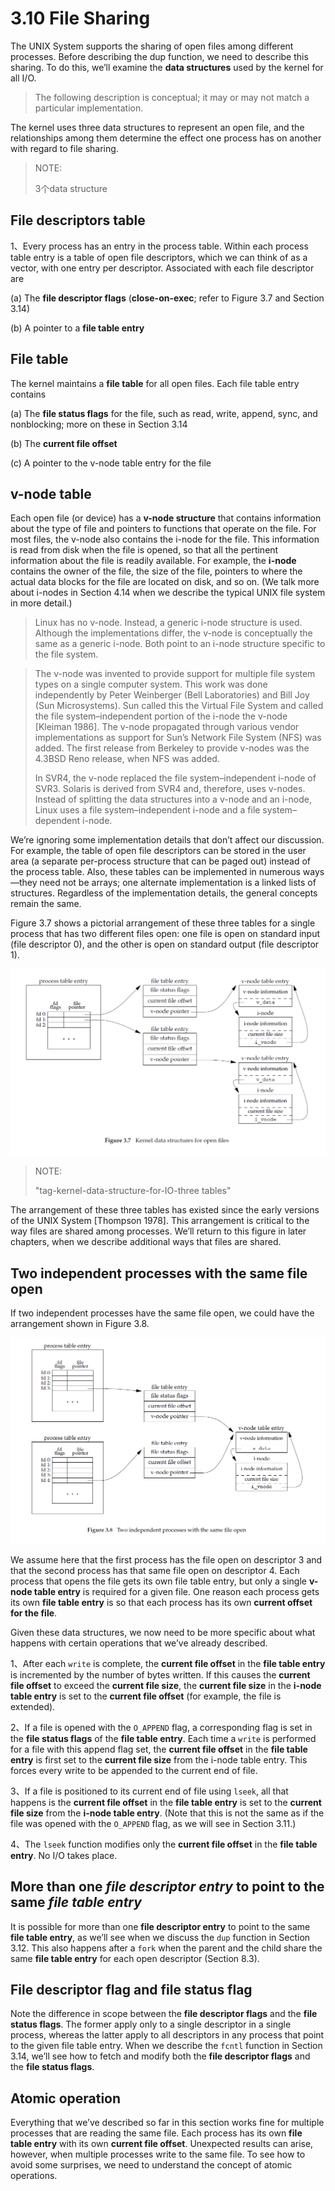# 3.10 File Sharing

The UNIX System supports the sharing of open files among different processes. Before describing the dup function, we need to describe this sharing. To do this, we’ll examine the **data structures** used by the kernel for all I/O.

> The following description is conceptual; it may or may not match a particular implementation.

The kernel uses three data structures to represent an open file, and the relationships among them determine the effect one process has on another with regard to file sharing.

> NOTE: 
>
> 3个data structure

## File descriptors table

1、Every process has an entry in the process table. Within each process table entry is a table of open file descriptors, which we can think of as a vector, with one entry per descriptor. Associated with each file descriptor are

(a) The **file descriptor flags** (**close-on-exec**; refer to Figure 3.7 and Section 3.14)

(b) A pointer to a **file table entry**

## File table 

The kernel maintains a **file table** for all open files. Each file table entry contains

(a) The **file status flags** for the file, such as read, write, append, sync, and nonblocking; more on these in Section 3.14

(b) The **current file offset**

(c) A pointer to the v-node table entry for the file

## v-node table 

Each open file (or device) has a **v-node structure** that contains information about the type of file and pointers to functions that operate on the file. For most files, the v-node also contains the i-node for the file. This information is read from disk when the file is opened, so that all the pertinent information about the file is readily available. For example, the **i-node** contains the owner of the file, the size of the file, pointers to where the actual data blocks for the file are located on disk, and so on. (We talk more about i-nodes in Section 4.14 when we describe the typical UNIX file system in more detail.)

> Linux has no v-node. Instead, a generic i-node structure is used. Although the implementations differ, the v-node is conceptually the same as a generic i-node. Both point to an i-node structure specific to the file system.

> The v-node was invented to provide support for multiple file system types on a single computer system. This work was done independently by Peter Weinberger (Bell Laboratories) and Bill Joy (Sun Microsystems). Sun called this the Virtual File System and called the file system–independent portion of the i-node the v-node [Kleiman 1986]. The v-node propagated through various vendor implementations as support for Sun’s Network File System (NFS) was added. The first release from Berkeley to provide v-nodes was the 4.3BSD Reno release, when NFS was added.
>
> In SVR4, the v-node replaced the file system–independent i-node of SVR3. Solaris is derived from SVR4 and, therefore, uses v-nodes. Instead of splitting the data structures into a v-node and an i-node, Linux uses a file system–independent i-node and a file system–dependent i-node.

We’re ignoring some implementation details that don’t affect our discussion. For example, the table of open file descriptors can be stored in the user area (a separate per-process structure that can be paged out) instead of the process table. Also, these tables can be implemented in numerous ways—they need not be arrays; one alternate implementation is a linked lists of structures. Regardless of the implementation details, the general concepts remain the same.

Figure 3.7 shows a pictorial arrangement of these three tables for a single process that has two different files open: one file is open on standard input (file descriptor 0), and the other is open on standard output (file descriptor 1).

![](./APUE-Figure-3.7-Kernel-data-structures-for-open-files.png)

> NOTE: 
>
> "tag-kernel-data-structure-for-IO-three tables"

The arrangement of these three tables has existed since the early versions of the UNIX System [Thompson 1978]. This arrangement is critical to the way files are shared among processes. We’ll return to this figure in later chapters, when we describe additional ways that files are shared.



## Two independent processes with the same file open

If two independent processes have the same file open, we could have the arrangement shown in Figure 3.8.

![](./APUE-Figure-3.8-Two-independent-processes-with-the-same-file-open.png)

We assume here that the first process has the file open on descriptor 3 and that the second process has that same file open on descriptor 4. Each process that opens the file gets its own file table entry, but only a single **v-node table entry** is required for a given file. One reason each process gets its own **file table entry** is so that each process has its own **current offset for the file**.





Given these data structures, we now need to be more specific about what happens with certain operations that we’ve already described.

1、After each `write` is complete, the **current file offset** in the **file table entry** is incremented by the number of bytes written. If this causes the **current file offset** to exceed the **current file size**, the **current file size** in the **i-node table entry** is set to the **current file offset** (for example, the file is extended).

2、If a file is opened with the `O_APPEND` flag, a corresponding flag is set in the **file status flags** of the **file table entry**. Each time a `write` is performed for a file with this append flag set, the **current file offset** in the **file table entry** is first set to the **current file size** from the i-node table entry. This forces every write to be appended to the current end of file.

3、If a file is positioned to its current end of file using `lseek`, all that happens is the **current file offset** in the **file table entry** is set to the **current file size** from the **i-node table entry**. (Note that this is not the same as if the file was opened with the `O_APPEND` flag, as we will see in Section 3.11.)

4、The `lseek` function modifies only the **current file offset** in the **file table entry**. No I/O takes place.

## More than one *file descriptor entry* to point to the same *file table entry*

It is possible for more than one **file descriptor entry** to point to the same **file table entry**, as we’ll see when we discuss the `dup` function in Section 3.12. This also happens after a `fork` when the parent and the child share the same **file table entry** for each open descriptor (Section 8.3).

## File descriptor flag and file status flag

Note the difference in scope between the **file descriptor flags** and the **file status flags**. The former apply only to a single descriptor in a single process, whereas the latter apply to all descriptors in any process that point to the given file table entry. When we describe the `fcntl` function in Section 3.14, we’ll see how to fetch and modify both the **file descriptor flags** and the **file status flags**.



## Atomic operation

Everything that we’ve described so far in this section works fine for multiple processes that are reading the same file. Each process has its own **file table entry** with its own **current file offset**. Unexpected results can arise, however, when multiple processes write to the same file. To see how to avoid some surprises, we need to understand the concept of atomic operations.


